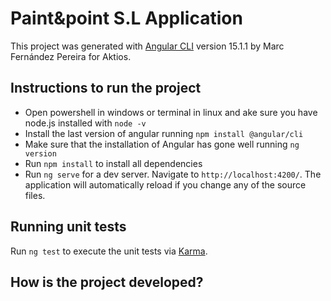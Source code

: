 # Paint&point S.L Application 

This project was generated with [Angular CLI](https://github.com/angular/angular-cli) version 15.1.1 by Marc Fernández Pereira for Aktios.

## Instructions to run the project
- Open powershell in windows or terminal in linux and ake sure you have node.js installed with `node -v`
- Install the last version of angular running `npm install @angular/cli`
- Make sure that the installation of Angular has gone well running `ng version`
- Run `npm install` to install all dependencies
- Run `ng serve` for a dev server. Navigate to `http://localhost:4200/`. The application will automatically reload if you change any of the source files.



## Running unit tests

Run `ng test` to execute the unit tests via [Karma](https://karma-runner.github.io).

## How is the project developed?



